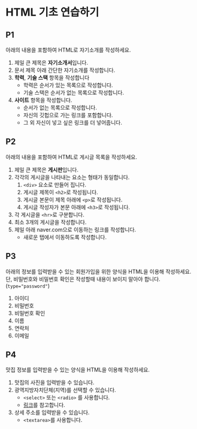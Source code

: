 # HTML 기초 연습하기

## P1

아래의 내용을 포함하여 HTML로 자기소개를 작성하세요.

1. 제일 큰 제목은 **자기소개서**입니다.
2. 문서 제목 아래 간단한 자기소개를 작성합니다.
3. **학력**, **기술 스택** 항목을 작성합니다
    - 학력은 순서가 있는 목록으로 작성합니다.
    - 기술 스택은 순서가 없는 목록으로 작성합니다.
4. **사이트** 항목을 작성합니다.
    - 순서가 없는 목록으로 작성합니다.
    - 자신의 깃헙으로 가는 링크를 포함합니다.
    - 그 외 자신이 넣고 싶은 링크를 더 넣어줍니다.

## P2

아래의 내용을 포함하여 HTML로 게시글 목록을 작성하세요.

1. 제일 큰 제목은 **게시판**입니다.
2. 각각의 게시글을 나타내는 요소는 형태가 동일합니다.
    1. `<div>` 요소로 만들어 집니다.
    2. 게시글 제목이 `<h2>`로 작성됩니다.
    3. 게시글 본문이 제목 아래에 `<p>`로 작성됩니다.
    4. 게시글 작성자가 본문 아래에 `<h3>`로 작성됩니다.
3. 각 게시글을 `<hr>`로 구분합니다.
4. 최소 3개의 게시글을 작성합니다.
5. 제일 아래 naver.com으로 이동하는 링크를 작성합니다.
    - 새로운 탭에서 이동하도록 작성합니다.

## P3

아래의 정보를 입력받을 수 있는 회원가입을 위한 양식을 HTML을 이용해 작성하세요. 단, 비밀번호와 비밀번호 확인은 작성할때 내용이 보이지 말아야 합니다. (`type="password"`)

1. 아이디
2. 비밀번호
3. 비밀번호 확인
4. 이름
5. 연락처
6. 이메일

## P4

맛집 정보를 입력받을 수 있는 양식을 HTML을 이용해 작성하세요.

1. 맛집의 사진을 입력받을 수 있습니다.
2. 광역지방자치단체(지역)를 선택할 수 있습니다.
    - `<select>` 또는 `<radio>` 를 사용합니다.
    - [링크](https://ko.wikipedia.org/wiki/%EA%B4%91%EC%97%AD%EC%A7%80%EB%B0%A9%EC%9E%90%EC%B9%98%EB%8B%A8%EC%B2%B4)를 참고합니다.
3. 상세 주소를 입력받을 수 있습니다.
    - `<textarea>`를 사용합니다.


